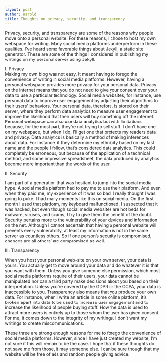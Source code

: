 ```yaml
---
layout: post
author: Harold
title: Thoughts on privacy, security, and transparency 
---
```


Privacy, security, and transparency are some of the reasons why people move onto a personal website. For these reasons, I chose to host my own webspace for writing. Many social media platforms underperform in these qualities. I’ve heard some favorable things about Jekyll, a static site generator. These are some of the things I considered in publishing my writings on my personal server using Jekyll. 

I. Privacy  
Making my own blog was not easy. It meant having to forego the convenience of writing in social media platforms. However, having a personal webspace provides more privacy for your personal data. Privacy on the internet means that you do not need to give your consent over your data to use a particular technology. Social media websites, for instance, use personal data to improve user engagement by adjusting their algorithms to their users' behaviors. Your personal data, therefore, is stored on their server, where they perform data analytics to measure user engagement to improve the likelihood that their users will buy something off the internet. Personal webspace can also use data analytics but with limitations because, for the most part, they’re not trying to sell stuff. I don’t have one on my webspace, but when I do, I’ll get one that protects my readers data and privacy. Data analytics is basically a method of making inferences about data. For instance, if they determine my ethnicity based on my last name and the people I follow, that’s considered data analytics. This could completely be erroneous, but because of the application of a technical method, and some impressive spreadsheet, the data produced by analytics become more important than the words of the user. 

II. Security 

I am part of a generation that was hesitant to jump into the social media hype. A social media platform had to pay me to use their platform. And even when they paid me, my experience of it was so bad, I really thought I was going to puke. I had many moments like this on social media. On the first month I used that platform, my keyboard malfunctioned. I suspected that it was hacked, but even though social media websites are hot beds for malware, viruses, and scams, I try to give them the benefit of the doubt. Security pertains more to the vulnerability of your devices and information on the net. Although I cannot ascertain that having a personal website will prevents every vulnerability, at least my information is not in the same server as countless others. So if one person’s security is compromised, chances are all others’ are compromised as well. 

III. Transparency 

When you host your personal web-site on your own server, your data is yours. You actually get to move around your data and do whatever it is that you want with them. Unless you give someone else permission, which most social media platforms require of their users, your data cannot be manipulated nor can a third party make decisions about you based on their interpretation. Unless you’re covered by the GDPR or the CCPA, your data is inaccessible to you. Transparency also means that you produce your own data. For instance, when I write an article in some online platform, it’s broken apart into data to be used to increase user engagement and to increase the likelihood of people buying stuff. How the data is used to attract more users is entirely up to those whom the user has given consent. For me, it comes down to the integrity of my writings. I don’t want my writings to create miscommunications.

These three are strong enough reasons for me to forego the convenience of social media platforms. However, since I have just created my website, I’m not sure if this will remain to be the case. I hope that if these thoughts do not save me from those, it may someone else. I can be sure though that my website will be free of ads and random people giving advice. 

